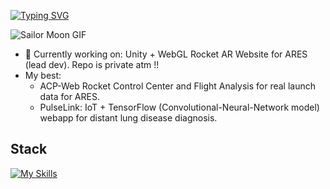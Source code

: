 [![Typing SVG](https://readme-typing-svg.demolab.com?font=Press+Start+2P&size=15&duration=3000&pause=1000&color=E8AFF7&center=true&repeat=false&width=435&lines=Lukewarm+welcome+from+Val+%E2%99%A1%E2%99%A1%E2%99%A1)](https://git.io/typing-svg)

![Sailor Moon GIF](https://i.pinimg.com/originals/b9/34/df/b934df3961e1db619bf0c7f20eb8cc6b.gif)

- 🔭 Currently working on: Unity + WebGL Rocket AR Website for ARES (lead dev). Repo is private atm !!
- My best:
  - ACP-Web Rocket Control Center and Flight Analysis for real launch data for ARES.
  -  PulseLink: IoT + TensorFlow (Convolutional-Neural-Network model) webapp for distant lung disease diagnosis.

## Stack
[![My Skills](https://skillicons.dev/icons?i=react,unity,mongodb,tensorflow,postman,tailwindcss,figma,nodejs,express,fastapi,mqtt,mosquitto,websocket,js,py,c,git)](https://skillicons.dev)
<!--
**Tran-Ha-My/Tran-Ha-My** is a ✨ _special_ ✨ repository because its `README.md` (this file) appears on your GitHub profile.

Here are some ideas to get you started:

- 🔭 I’m currently working on ...
- 🌱 I’m currently learning ...
- 👯 I’m looking to collaborate on ...
- 🤔 I’m looking for help with ...
- 💬 Ask me about ...
- 📫 How to reach me: ...
- 😄 Pronouns: ...
- ⚡ Fun fact: ...
-->
